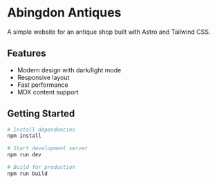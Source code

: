 # Abingdon Antiques

A simple website for an antique shop built with Astro and Tailwind CSS.

## Features

- Modern design with dark/light mode
- Responsive layout
- Fast performance
- MDX content support

## Getting Started

```bash
# Install dependencies
npm install

# Start development server
npm run dev

# Build for production
npm run build
```
